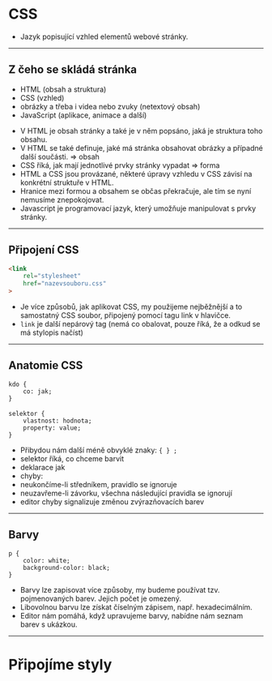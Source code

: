 <!-- .slide: data-state="c-slide-inter" -->

# CSS

>>>
* Jazyk popisující vzhled elementů webové stránky.

----

## Z čeho se skládá stránka

* HTML (obsah a struktura) <!-- .element: class="fragment" -->
* CSS (vzhled) <!-- .element: class="fragment" -->
* obrázky a třeba i videa nebo zvuky (netextový obsah) <!-- .element: class="fragment" -->
* JavaScript (aplikace, animace a další) <!-- .element: class="fragment" -->

>>>
* V HTML je obsah stránky a také je v něm popsáno, jaká je struktura toho obsahu.
* V HTML se také definuje, jaké má stránka obsahovat obrázky a případné další součásti. => obsah
* CSS říká, jak mají jednotlivé prvky stránky vypadat => forma
* HTML a CSS jsou provázané, některé úpravy vzhledu v CSS závisí na konkrétní struktuře v HTML.
* Hranice mezi formou a obsahem se občas překračuje, ale tím se nyní nemusíme znepokojovat.
* Javascript je programovací jazyk, který umožňuje manipulovat s prvky stránky.

----

## Připojení CSS

```html
<link
	rel="stylesheet"
	href="nazevsouboru.css"
>
```
<!-- .element: class="c-text-lg stretch" contenteditable="true" -->

>>>
* Je více způsobů, jak aplikovat CSS, my použijeme nejběžnější a to samostatný CSS soubor, připojený pomocí tagu link v hlavičce.
* `link` je další nepárový tag (nemá co obalovat, pouze říká, že a odkud se má stylopis načíst)

----

## Anatomie CSS

<pre class="c-text-md fragment" contenteditable data-fragment-index="10"><code class="lang-css" data-noescape><span class="fragment" data-fragment-index="20">kdo</span><span class="fragment" data-fragment-index="30"> { </span>
	<span class="fragment" data-fragment-index="40">co</span><span class="fragment" data-fragment-index="50">:</span><span class="fragment" data-fragment-index="60"> jak</span><span class="fragment" data-fragment-index="70">;</span>
<span class="fragment" data-fragment-index="80">}</span>
</code>
<code class="lang-css" data-noescape><span class="fragment" data-fragment-index="120">selektor</span><span class="fragment" data-fragment-index="130"> { </span>
	<span class="fragment" data-fragment-index="140">vlastnost</span><span class="fragment" data-fragment-index="150">:</span><span class="fragment" data-fragment-index="160"> hodnota</span><span class="fragment" data-fragment-index="170">;</span><span class="fragment" data-fragment-index="1100">
	property: value;</span>
<span class="fragment" data-fragment-index="180">}</span>
</code></pre>

>>>
* Přibydou nám další méně obvyklé znaky: `{ } ;`
* selektor říká, co chceme barvit
* deklarace jak
* chyby:
 * neukončíme-li středníkem, pravidlo se ignoruje
 * neuzavřeme-li závorku, všechna následující pravidla se ignorují
* editor chyby signalizuje změnou zvýrazňovacích barev


----

## Barvy

<pre class="c-text-md fragment" contenteditable data-fragment-index="10"><code class="lang-css" data-noescape><span class="fragment" data-fragment-index="20">p</span><span class="fragment" data-fragment-index="30"> { </span>
	<span class="fragment" data-fragment-index="40">color</span><span class="fragment" data-fragment-index="50">:</span><span class="fragment" data-fragment-index="60"> white</span><span class="fragment" data-fragment-index="70">;</span><span class="fragment" data-fragment-index="100">
	background-color: black;</span>
<span class="fragment" data-fragment-index="80">}</span>
</code></pre>

>>>
* Barvy lze zapisovat více způsoby, my budeme používat tzv. pojmenovaných barev. Jejich počet je omezený.
* Libovolnou barvu lze získat číselným zápisem, např. hexadecimálním.
* Editor nám pomáhá, když upravujeme barvy, nabídne nám seznam barev s ukázkou.

----

<!-- .slide: data-state="c-slide-task" -->

# Připojíme styly
